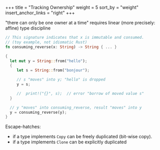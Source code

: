 +++
title = "Tracking Ownership"
weight = 5
sort_by = "weight"
insert_anchor_links = "right"
+++

"there can only be one owner at a time" requires linear (more precisely: affine) type discipline

```rs
// This signature indicates that x is immutable and consumed.
// (toy example, not idiomatic Rust)
fn consuming_reverse(x: String) -> String { ... }

{ 
  let mut y = String::from("hello");
  {
     let s = String::from("bonjour");  

     // s "moves" into y; "hello" is dropped
     y = s;    

     //  print!("{}", s);  // error "borrow of moved value s"
  }

  // y "moves" into consuming_reverse, result "moves" into y
  y = consuming_reverse(y);         
}
```

Escape-hatches: 
  * if a type implements `Copy` can be freely duplicated (bit-wise copy).
  * if a type implements `Clone` can be explicitly duplicated


